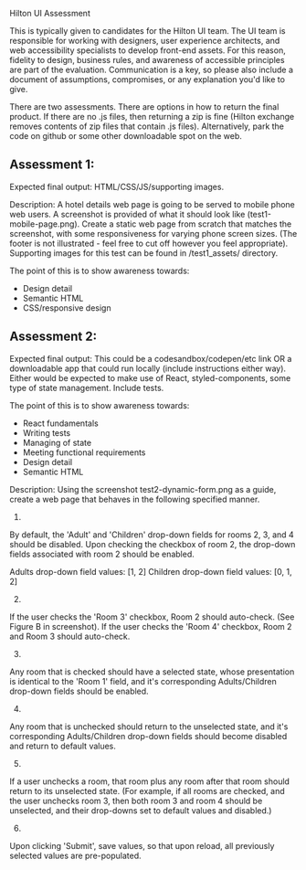 Hilton UI Assessment

This is typically given to candidates for the Hilton UI team. The UI team is responsible for working with designers, user experience architects, and web accessibility specialists to develop front-end assets. For this reason, fidelity to design, business rules, and awareness of accessible principles are part of the evaluation. Communication is a key, so please also include a document of assumptions, compromises, or any explanation you'd like to give.

There are two assessments. There are options in how to return the final product. If there are no .js files, then returning a zip is fine (Hilton exchange removes contents of zip files that contain .js files). Alternatively, park the code on github or some other downloadable spot on the web.

## Assessment 1:

Expected final output:
HTML/CSS/JS/supporting images.

Description:
A hotel details web page is going to be served to mobile phone web users. A screenshot is provided of what it should look like (test1-mobile-page.png). Create a static web page from scratch that matches the screenshot, with some responsiveness for varying phone screen sizes. (The footer is not illustrated - feel free to cut off however you feel appropriate). Supporting images for this test can be found in /test1_assets/ directory.

The point of this is to show awareness towards:

- Design detail
- Semantic HTML
- CSS/responsive design

## Assessment 2:

Expected final output:
This could be a codesandbox/codepen/etc link OR a downloadable app that could run locally (include instructions either way). Either would be expected to make use of React, styled-components, some type of state management. Include tests.

The point of this is to show awareness towards:

- React fundamentals
- Writing tests
- Managing of state
- Meeting functional requirements
- Design detail
- Semantic HTML

Description:
Using the screenshot test2-dynamic-form.png as a guide, create a web page that behaves in the following specified manner.

1.
By default, the 'Adult' and 'Children' drop-down fields for rooms 2, 3, and 4 should be disabled. Upon checking the checkbox of room 2, the drop-down fields associated with room 2 should be enabled.

Adults drop-down field values: [1, 2]
Children drop-down field values: [0, 1, 2]

2.
If the user checks the 'Room 3' checkbox, Room 2 should auto-check. (See Figure B in screenshot). If the user checks the 'Room 4' checkbox, Room 2 and Room 3 should auto-check.

3.
Any room that is checked should have a selected state, whose presentation is identical to the 'Room 1' field, and it's corresponding Adults/Children drop-down fields should be enabled.

4.
Any room that is unchecked should return to the unselected state, and it's corresponding Adults/Children drop-down fields should become disabled and return to default values.

5.
If a user unchecks a room, that room plus any room after that room should return to its unselected state. (For example, if all rooms are checked, and the user unchecks room 3, then both room 3 and room 4 should be unselected, and their drop-downs set to default values and disabled.)

6.
Upon clicking 'Submit', save values, so that upon reload, all previously selected values are pre-populated.
